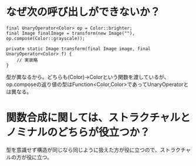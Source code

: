 # なぜ次の呼び出しができないか？
```
final UnaryOperator<Color> op = Color::brighter;
final Image finalImage = transform(new Image(""), op.compose(Color::grayscale));

private static Image transform(final Image image, final UnaryOperator<Color> f) {
	// 実装略
}
```
型が異なるから。どちらも(Color)->Colorという関数を渡しているが、op.composeの返り値の型はFunction<Color,Color>であってUnaryOperator<Color>とは異なる。


# 関数合成に関しては、ストラクチャルとノミナルのどちらが役立つか？
型を意識せず構造が同じなら同じように扱えた方が役に立つので、ストラクチャルの方が役に立つ。

